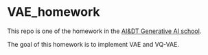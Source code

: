 # VAE_homework

This repo is one of the homework in the [AI&DT Generative AI school]([http://example.com](https://ai-dt.school/generative-ai/)).


The goal of this homework is to implement VAE and VQ-VAE.
